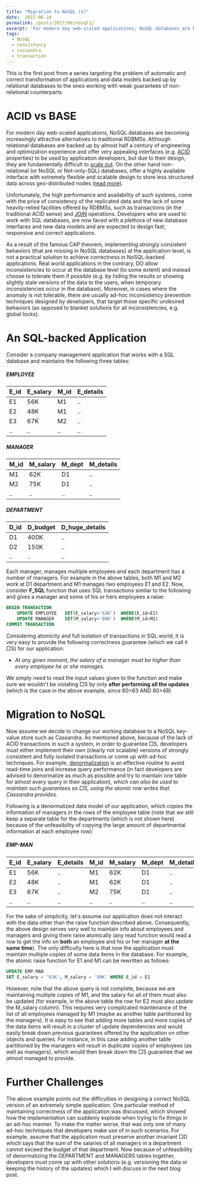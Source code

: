 ```yaml
---
title: "Migration to NoSQL (1)"
date:  2017-06-24 
permalink: /posts/2017/06/nosql1/
excerpt: 'For modern day web-scaled applications, NoSQL databases are becoming increasingly attractive alternatives to traditional RDBMSs. Although relational databases are backed up by almost half a century of engineering and optimization experience and offer very appealing interfaces'
tags:
  - NoSQL
  - consistency
  - cassandra
  - transaction
---
```


This is the first post from a series targeting the problem of automatic and correct transformation of applications and data models backed up by relational databases to the ones working with weak guarantees of non-relational counterparts

ACID vs BASE
======
For modern day web-scaled applications, NoSQL databases are becoming increasingly attractive alternatives to traditional RDBMSs. Although relational databases are backed up by almost half a century of engineering and optimization experience and offer very appealing interfaces (e.g. [ACID](https://msdn.microsoft.com/en-us/library/aa480356.aspx) properties) to be used by application developers, but due to their design, they are fundamentally difficult to [scale out](https://stackoverflow.com/questions/8729779/why-nosql-is-better-at-scaling-out-than-rdbms). On the other hand non-relational (or NoSQL or Not-only-SQL) databases, offer a highly available interface with extremely flexible and scalable design to store less structured data across geo-distributed nodes [(read more)](http://coreviewsystems.com/analysis-of-nosql-databases-part-1/). 

Unfortunately, the high performance and availability of such systems, come with the price of consistency of the replicated data and the lack of some heavily-relied facilities offered by RDBMSs, such as transactions (in the traditional ACID sense) and [JOIN](https://en.wikipedia.org/wiki/Join_(SQL)) operations. Developers who are used to work with SQL databases, are now faced with a plethora of new database interfaces and new data models and are expected to design fast, responsive and correct applications.

As a result of the famous CAP theorem, implementing strongly consistent behaviors (that are missing in NoSQL databases) at the application-level, is not a practical solution to achieve correctness in NoSQL-backed applications. Real world applications in the contrary, DO allow inconsistencies to occur at the database level (to some extent) and instead choose to tolerate them if possible (e.g. by hiding the results or showing slightly stale versions of the data to the users, when temporary inconsistencies occur in the database). Moreover, in cases where the anomaly is not tolerable, there are usually ad-hoc inconsistency prevention techniques designed by developers, that target those specific undesired behaviors (as opposed to blanket solutions for all inconsistencies, e.g. global locks). 

An SQL-backed Application
======
Consider a company management application that works with a SQL database and maintains the following three tables: 
##### EMPLOYEE

| E_id   | E_salary | M_id | E_details |
| ------ | -------- | ---- | --------- |
|   E1   |    56K   |  M1  |      ..   |
|   E2   |    48K   |  M1  |      ..   |
|   E3   |    67K   |  M2  |      ..   |
|   ..   |    ..    |  ..  |      ..   |

##### MANAGER

| M_id   | M_salary | M_dept | M_details |
| ------ | ------   | --     | --        | 
| M1     | 62K      | D1     | ..        |
| M2     | 75K      | D1     | ..        |
| ..     | ..       | ..     | ..        | 

##### DEPARTMENT

| D_id   | D_budget | D_huge_details |
| ------ | ------   | --             |
| D1     | 400K     | ..             |
| D2     | 150K     | ..             |
| ..     | ..       | ..             |

Each manager, manages multiple employees and each department has a number of managers. For example in the above tables, both M1 and M2 work at D1 department and M1 manages two employees E1 and E2.
Now, consider **F_SQL** function that uses SQL transactions similar to the following and gives a manager and some of his or hers employees a raise: 
```sql
BEGIN TRANSACTION 
    UPDATE EMPLOYEE   SET(E_salary='63K')  WHERE(E_id=E1)
    UPDATE MANAGER    SET(M_salary='80K')  WHERE(M_id=M1) 
COMMIT TRANSACTION
```
Considering atomicity and full isolation of transactions in SQL world, it is very easy to provide the following correctness guarantee (which we call it □S) for our application: 
- _At any given moment, the salary of a manager must be higher than every employee he or she manages._

We simply need to read the input values given to the function and make sure we wouldn't be violating □S by only __after performing all the updates__ (which is the case in the above example, since 80>63 AND 80>48)



Migration to NoSQL
======
Now assume we decide to change our working database to a NoSQL key-value store such as Cassandra. As mentioned above, because of the lack of ACID transactions in such a system, in order to guarantee □S, developers must either implement their own (clearly not scalable) versions of strongly consistent and fully isolated transactions or come up with ad-hoc techniques. For example, [denormalization](http://www.vertabelo.com/blog/technical-articles/denormalization-when-why-and-how) is an effective routine to avoid read-time joins and increase query performance (in fact developers are advised to denormalize as much as possible and try to maintain one table for almost every query in their application), *which can also be used to maintain such guarantees as □S, using the atomic row writes that Cassandra provides.*

Following is a denormalized data model of our application, which copies the information of managers in the rows of the employee table (note that we still keep a separate table for the departments (which is not shown here) because of the unfeasibility of copying the large amount of departmental information at each employee row):

##### EMP-MAN

| E_id   | E_salary | E_details | M_id | M_salary | M_dept | M_details | 
| ------ | ------   | --        | --   | --       |  --    | --        |
| E1     | 56K      | ..        | M1   | 62K      | D1     | ..        |
| E2     | 48K      | ..        | M1   | 62K      | D1     | ..        |
| E3     | 67K      | ..        | M2   | 75K      | D1     |..         |
| ..     | ..       | ..        | ..   |..        |..      |..         |

For the sake of simplicity, let's assume our application does not interact with the data other than the raise function described above. Consequently, the above design serves very well to maintain info about employees and managers and giving them raise atomically (any read function would read a row to get the info on **both** an employee and his or her manager **at the same time**). The only difficulty here is that now the application must maintain multiple copies of some data items in the database. For example, the atomic raise function for E1 and M1 can be rewritten as follows: 

```sql
UPDATE EMP-MAN 
SET E_salary = '63K', M_salary = '80K' WHERE E_id = E1
```
However, note that the above query is not complete, because we are maintaining multiple copies of M1, and the salary for all of them must also be updated (for example, in the above table the row for E2 must also update the M_salary column). This requires very complicated maintenance of the list of all employees managed by M1 (maybe as another table partitioned by the managers). It is easy to see that adding more tables and more copies of the data items will result in a cluster of update dependencies and would easily break down previous guarantees offered by the application on other objects and queries. 
For instance, in this case adding another table partitioned by the managers will result in duplicate copies of employees (as well as managers), which would then break down the □S guarantee that we *almost* managed to provide. 



Further Challenges
======
The above example points out the difficulties in designing a correct NoSQL version of an extremely simple application. One particular method of maintaining correctness of the application was discussed, which showed how the implementation can suddenly explode when trying to fix things in an ad-hoc manner. To make the matter worse, that was only one of many ad-hoc techniques that developers make use of in such scenarios. For example, assume that the application must preserve another invariant □D which says that the sum of the salaries of all managers in a department cannot exceed the budget of that department. Now because of unfeasibility of denormalizing the DEPARTMENT and MANAGERS tables together, developers must come up with other solutions (e.g. versioning the data or keeping the history of the updates) which I will discuss in the next blog post. 

















